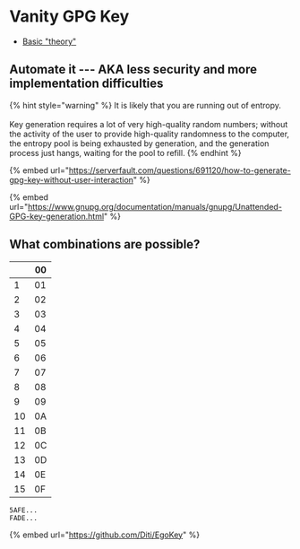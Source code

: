 # Vanity GPG Key

* [Basic "theory"](../ict/gpg-key.md)

## Automate it --- AKA less security and more implementation difficulties

{% hint style="warning" %}
It is likely that you are running out of entropy. \
\
Key generation requires a lot of very high-quality random numbers; without the activity of the user to provide high-quality randomness to the computer, the entropy pool is being exhausted by generation, and the generation process just hangs, waiting for the pool to refill.
{% endhint %}

{% embed url="https://serverfault.com/questions/691120/how-to-generate-gpg-key-without-user-interaction" %}

{% embed url="https://www.gnupg.org/documentation/manuals/gnupg/Unattended-GPG-key-generation.html" %}

## What combinations are possible?



|    | 00 |
| -- | -- |
| 1  | 01 |
| 2  | 02 |
| 3  | 03 |
| 4  | 04 |
| 5  | 05 |
| 6  | 06 |
| 7  | 07 |
| 8  | 08 |
| 9  | 09 |
| 10 | 0A |
| 11 | 0B |
| 12 | 0C |
| 13 | 0D |
| 14 | 0E |
| 15 | 0F |

```
5AFE...
FADE...

```

{% embed url="https://github.com/Diti/EgoKey" %}

